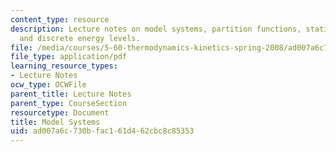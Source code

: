 ```yaml
---
content_type: resource
description: Lecture notes on model systems, partition functions, statistical mechanics,
  and discrete energy levels.
file: /media/courses/5-60-thermodynamics-kinetics-spring-2008/ad007a6c730bfac161d462cbc8c85353_5_60_lecture28.pdf
file_type: application/pdf
learning_resource_types:
- Lecture Notes
ocw_type: OCWFile
parent_title: Lecture Notes
parent_type: CourseSection
resourcetype: Document
title: Model Systems
uid: ad007a6c-730b-fac1-61d4-62cbc8c85353
---
```

